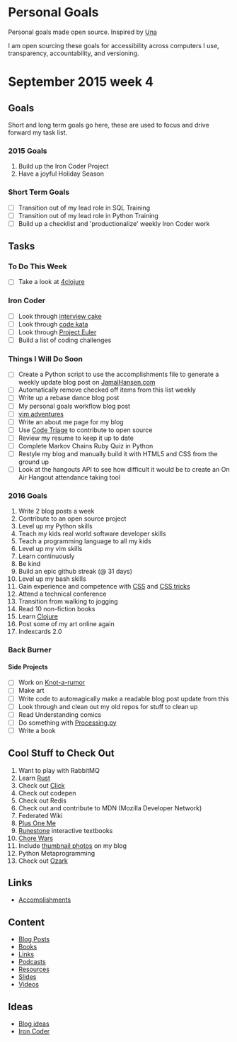 Personal Goals
==============

Personal goals made open source.  Inspired by [Una](http://una.im/personal-goals-guide/)

I am open sourcing these goals for accessibility across computers I use, transparency, accountability, and versioning.

# September 2015 week 4

## Goals
Short and long term goals go here, these are used to focus and drive forward my task list.

### 2015 Goals
1. Build up the Iron Coder Project
2. Have a joyful Holiday Season

### Short Term Goals
- [ ] Transition out of my lead role in SQL Training
- [ ] Transition out of my lead role in Python Training
- [ ] Build up a checklist and 'productionalize' weekly Iron Coder work

## Tasks

### To Do This Week
- [ ] Take a look at [4clojure](http://4clojire.org)

### Iron Coder

- [ ] Look through [interview cake](https://www.interviewcake.com/)
- [ ] Look through [code kata](http://codekata.com/)
- [ ] Look through [Project Euler](https://projecteuler.net/)
- [ ] Build a list of coding challenges

### Things I Will Do Soon
- [ ] Create a Python script to use the accomplishments file to generate a weekly update blog post on [JamalHansen.com](http://jamalhansen.com)
- [ ] Automatically remove checked off items from this list weekly
- [ ] Write up a rebase dance blog post
- [ ] My personal goals workflow blog post
- [ ] [vim adventures](http://vim-adventures.com/)
- [ ] Write an about me page for my blog
- [ ] Use [Code Triage](http://www.codetriage.com/) to contribute to open source
- [ ] Review my resume to keep it up to date
- [ ] Complete Markov Chains Ruby Quiz in Python
- [ ] Restyle my blog and manually build it with HTML5 and CSS from the ground up
- [ ] Look at the hangouts API to see how difficult it would be to create an On Air Hangout attendance taking tool

### 2016 Goals
1. Write 2 blog posts a week
2. Contribute to an open source project
3. Level up my Python skills
4. Teach my kids real world software developer skills
5. Teach a programming language to all my kids
6. Level up my vim skills
7. Learn continuously
8. Be kind
9. Build an epic github streak (@ 31 days)
10. Level up my bash skills
11. Gain experience and competence with [CSS](https://developer.mozilla.org/en-US/docs/Web/CSS) and [CSS tricks](http://css-tricks.com)
12. Attend a technical conference
13. Transition from walking to jogging
14. Read 10 non-fiction books
15. Learn [Clojure](http://clojure.org/)
16. Post some of my art online again
17. Indexcards 2.0

### Back Burner

#### Side Projects
- [ ] Work on [Knot-a-rumor](https://github.com/jamalhansen/knot-a-rumor)
- [ ] Make art
- [ ] Write code to automagically make a readable blog post update from this
- [ ] Look through and clean out my old repos for stuff to clean up
- [ ] Read Understanding comics
- [ ] Do something with [Processing.py](http://py.processing.org/)
- [ ] Write a book

## Cool Stuff to Check Out
1. Want to play with RabbitMQ
2. Learn [Rust](https://www.rust-lang.org/)
6. Check out [Click](http://click.pocoo.org/4/)
9. Check out codepen
10. Check out Redis
11. Check out and contribute to MDN (Mozilla Developer Network)
12. Federated Wiki
13. [Plus One Me](http://plusoneme.com)
14. [Runestone](http://runestoneinteractive.org/) interactive textbooks
15. [Chore Wars](http://chorewars.com)
16. Include [thumbnail photos](http://stackoverflow.com/questions/19274463/what-is-link-rel-image-src) on my blog
17. Python Metaprogramming
18. Check out [Ozark](https://ozark.cc/)

## Links

* [Accomplishments](https://github.com/jamalhansen/personal-goals/tree/master/accomplishments)

## Content

* [Blog Posts](https://github.com/jamalhansen/personal-goals/blob/master/content-list/blog-posts.md)
* [Books](https://github.com/jamalhansen/personal-goals/blob/master/content-list/books.md)
* [Links](https://github.com/jamalhansen/personal-goals/blob/master/content-list/links.md)
* [Podcasts](https://github.com/jamalhansen/personal-goals/blob/master/content-list/podcasts.md)
* [Resources](https://github.com/jamalhansen/personal-goals/blob/master/content-list/resources.md)
* [Slides](https://github.com/jamalhansen/personal-goals/blob/master/content-list/slides.md)
* [Videos](https://github.com/jamalhansen/personal-goals/blob/master/content-list/videos.md)

## Ideas

* [Blog ideas](https://github.com/jamalhansen/personal-goals/blob/master/ideas/blog-ideas.md)
* [Iron Coder](https://github.com/jamalhansen/personal-goals/blob/master/ideas/iron-coder.md)
